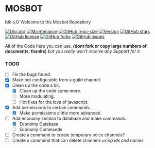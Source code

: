 # MOSBOT
Idk o.O
Welcome to the Mosbot Repository

[![Discord](https://img.shields.io/discord/421895390065852425.svg)](https://discord.gg/krXDXEM)
[![Maintenance](https://img.shields.io/maintenance/yes/2018.svg)](https://github.com/license/Mosie0)
[![GitHub repo-size](https://img.shields.io/github/repo-size/badges/shields.svg)](https://github.com/license/Mosie0)
[![Version](https://img.shields.io/badge/Version-0.1.5-green.svg)](https://github.com/license/Mosie0)
[![GitHub stars](https://img.shields.io/github/stars/Mosie0/mosbot.svg)](https://github.com/license/Mosie0)
[![GitHub license](https://img.shields.io/github/license/Mosie0/mosbot.svg)](https://github.com/license/Mosie0)
[![GitHub forks](https://img.shields.io/github/forks/Mosie0/mosbot.svg)](https://github.com/license/Mosie0)
[![GitHub issues](https://img.shields.io/github/issues/Mosie0/mosbot.svg)](https://github.com/license/Mosie0)

All of the Code here you can use. **__(dont fork or copy large numbers of documents, thanks)__** *but you really won't receive any Support for it.*
### TODO

- [ ] Fix the bugs found.
- [x] Make bot configurable from a guild channel.
- [x] Clean up the code a bit.
    - [x] Clean up the code some more.
    - [ ] More modulating.
    - [ ] Hot fixes for the love of javascript.
- [x] Add permissions to certain commands.
    - [x] Make permissions alittle more advanced.
- [ ] Add economy section to database and make commands.
    - [x] Economy Database
    - [ ] Economy Commands
- [ ] Create a command to create temporary voice channels?
- [ ] Create a command that can delete channels *using ids and names*
